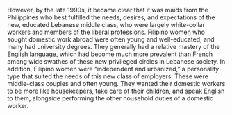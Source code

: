 However, by the late 1990s, it became clear that it was maids from the Philippines who best fulfilled the needs, desires, and expectations of the new, educated Lebanese middle class, who were largely white-collar workers and members of the liberal professions. Filipino women who sought domestic work abroad were often young and well-educated, and many had university degrees. They generally had a relative mastery of the English language, which had become much more prevalent than French among wide swathes of these new privileged circles in Lebanese society. In addition, Filipino women were “independent and urbanized,” a personality type that suited the needs of this new class of employers. These were middle-class couples and often young. They wanted their domestic workers to be more like housekeepers, take care of their children, and speak English to them, alongside performing the other household duties of a domestic worker.
